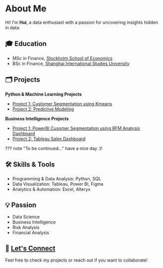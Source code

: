 # About Me 

Hi! I'm **Hui**, a data enthusiast with a passion for uncovering insights hidden in data.  

## 🎓 Education 
- MSc in Finance, [Stockholm School of Economics](https://www.hhs.se/)  
- BSc in Finance, [Shanghai International Studies University](http://sv.shisu.edu.cn/)  

## 🗂️ Projects

**Python & Machine Learning Projects**  

- [Project 1: Customer Segmentation using Kmeans](projects/python_project1.md)  
- [Project 2: Predictive Modeling](projects/python_project2.md)  

**Business Intelligence Projects**  

- [Project 1: PowerBI Cusomer Segmentation using RFM Analysis Dashboard](projects/bi_project1.md)  
- [Project 2: Tableau Sales Dashboard](projects/bi_project2.md)  

??? note "To be continued..."
    have a nice day :)!


## 🛠️ Skills & Tools 
- Programming & Data Analysis: Python, SQL  
- Data Visualization: Tableau, Power BI, Figma  
- Analytics & Automation: Excel, Alteryx  

## 💡 Passion 
- Data Science  
- Business Intelligence  
- Risk Analysis  
- Financial Analysis   


## 💌 [Let's Connect](contact.md) 
Feel free to check my projects or reach out if you want to collaborate!
